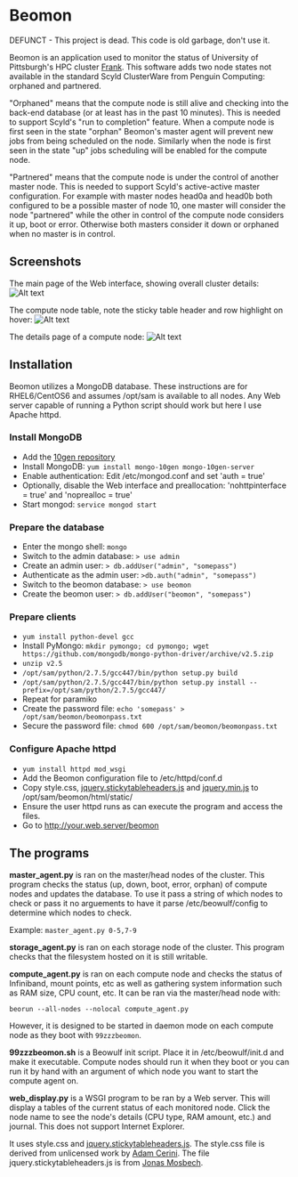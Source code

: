Beomon
======

DEFUNCT - This project is dead.  This code is old garbage, don't use it.



Beomon is an application used to monitor the status of University of Pittsburgh's HPC
cluster [Frank](http://core.sam.pitt.edu/frank).  This software adds two node states not available in
the standard Scyld ClusterWare from Penguin Computing: orphaned and partnered.

"Orphaned" means that the compute node is still alive and checking into
the back-end database (or at least has in the past 10 minutes).  This is
needed to support Scyld's "run to completion" feature.  When a compute
node is first seen in the state "orphan" Beomon's master agent will
prevent new jobs from being scheduled on the node.  Similarly when
the node is first seen in the state "up" jobs scheduling will be
enabled for the compute node.

"Partnered" means that the compute node is under the control of another
master node.  This is needed to support Scyld's active-active master
configuration.  For example with master nodes head0a and head0b both configured
to be a possible master of node 10, one master will consider the node
"partnered" while the other in control of the compute node considers
it up, boot or error.  Otherwise both masters consider it down
or orphaned when no master is in control.

Screenshots
-----------

The main page of the Web interface, showing overall cluster details:
![Alt text](/screenshots/main.png?raw=true "Main")

The compute node table, note the sticky table header and row highlight on hover:
![Alt text](/screenshots/compute_node_table.png?raw=true "Compute Node Table")

The details page of a compute node:
![Alt text](/screenshots/compute_node.png?raw=true "Compute Node")

Installation
------------

Beomon utilizes a MongoDB database.  These instructions are for
RHEL6/CentOS6 and assumes /opt/sam is available to all nodes.  Any Web server
capable of running a Python script should work but here I use Apache httpd.

### Install MongoDB
* Add the [10gen repository](http://docs.mongodb.org/manual/tutorial/install-mongodb-on-red-hat-centos-or-fedora-linux/)
* Install MongoDB: `yum install mongo-10gen mongo-10gen-server`
* Enable authentication: Edit /etc/mongod.conf and set 'auth = true'
* Optionally, disable the Web interface and preallocation: 'nohttpinterface = true' and 'noprealloc = true'
* Start mongod: `service mongod start`


### Prepare the database
* Enter the mongo shell: `mongo`
* Switch to the admin database: `> use admin`
* Create an admin user: `> db.addUser("admin", "somepass")`
* Authenticate as the admin user: `>db.auth("admin", "somepass")`
* Switch to the beomon database: `> use beomon`
* Create the beomon user: `> db.addUser("beomon", "somepass")`


### Prepare clients
* `yum install python-devel gcc`
* Install PyMongo: `mkdir pymongo; cd pymongo; wget https://github.com/mongodb/mongo-python-driver/archive/v2.5.zip`
* `unzip v2.5`
* `/opt/sam/python/2.7.5/gcc447/bin/python setup.py build`
* `/opt/sam/python/2.7.5/gcc447/bin/python setup.py install --prefix=/opt/sam/python/2.7.5/gcc447/`
* Repeat for paramiko
* Create the password file: `echo 'somepass' > /opt/sam/beomon/beomonpass.txt`
* Secure the password file: `chmod 600 /opt/sam/beomon/beomonpass.txt`


### Configure Apache httpd

* `yum install httpd mod_wsgi`
* Add the Beomon configuration file to /etc/httpd/conf.d
* Copy style.css, [jquery.stickytableheaders.js](https://github.com/jmosbech/StickyTableHeaders/tree/master/js) and [jquery.min.js](http://code.jquery.com/jquery-1.8.3.min.js) to /opt/sam/beomon/html/static/
* Ensure the user httpd runs as can execute the program and access the files.
* Go to http://your.web.server/beomon



The programs
------------

**master_agent.py** is ran on the master/head nodes of the cluster.  This
program checks the status (up, down, boot, error, orphan) of compute nodes and
updates the database.  To use it pass a string of which nodes to check or pass it 
no arguements to have it parse /etc/beowulf/config to determine which nodes to check.

Example: `master_agent.py 0-5,7-9`


**storage_agent.py** is ran on each storage node of the cluster.  This program checks
that the filesystem hosted on it is still writable.


**compute_agent.py** is ran on each compute node and checks the status
of Infiniband, mount points, etc as well as gathering system information such as RAM size,
CPU count, etc.  It can be ran via the master/head node with:

`beorun --all-nodes --nolocal compute_agent.py`

However, it is designed to be started in daemon mode on each compute node as they boot
with `99zzzbeomon`.


**99zzzbeomon.sh** is a Beowulf init script.  Place it in /etc/beowulf/init.d and make it executable.
Compute nodes should run it when they boot or you can run it by hand with an argument of which
node you want to start the compute agent on.


**web_display.py** is a WSGI program to be ran by a Web server.  This will display a tables of the
current status of each monitored node.  Click the node name to see the node's details (CPU type, RAM
amount, etc.) and journal.  This does not support Internet Explorer.

It uses style.css and [jquery.stickytableheaders.js](https://github.com/jmosbech/StickyTableHeaders).
The style.css file is derived from unlicensed work by [Adam Cerini](https://github.com/scaryghosts).
The file jquery.stickytableheaders.js is from [Jonas Mosbech](https://github.com/jmosbech).

